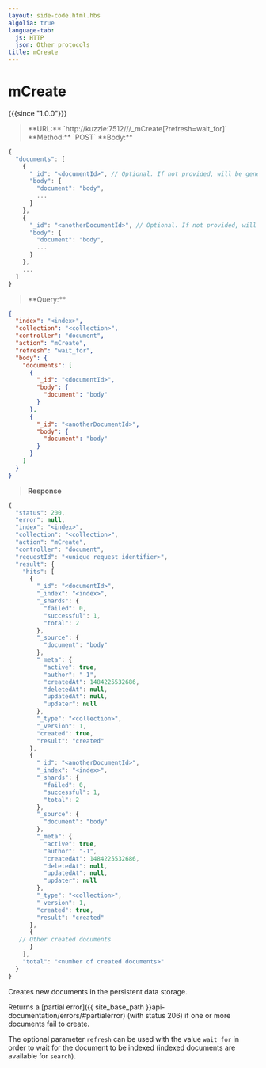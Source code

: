 ```yaml
---
layout: side-code.html.hbs
algolia: true
language-tab:
  js: HTTP
  json: Other protocols
title: mCreate
---
```


# mCreate

{{{since "1.0.0"}}}

<blockquote class="js">
<p>
**URL:** `http://kuzzle:7512/<index>/<collection>/_mCreate[?refresh=wait_for]`  
**Method:** `POST`  
**Body:**
</p>
</blockquote>


```js
{
  "documents": [
    {
      "_id": "<documentId>", // Optional. If not provided, will be generated automatically.
      "body": {
        "document": "body",
        ...
      }
    },
    {
      "_id": "<anotherDocumentId>", // Optional. If not provided, will be generated automatically.
      "body": {
        "document": "body",
        ...
      }
    },
    ...
  ]
}
```

<blockquote class="json">
<p>
**Query:**
</p>
</blockquote>


```json
{
  "index": "<index>",
  "collection": "<collection>",
  "controller": "document",
  "action": "mCreate",
  "refresh": "wait_for",
  "body": {
    "documents": [
      {
        "_id": "<documentId>",
        "body": {
          "document": "body"
        }
      },
      {
        "_id": "<anotherDocumentId>",
        "body": {
          "document": "body"
        }
      }
    ]
  }
}
```

>**Response**

```javascript
{
  "status": 200,
  "error": null,
  "index": "<index>",
  "collection": "<collection>",
  "action": "mCreate",
  "controller": "document",
  "requestId": "<unique request identifier>",
  "result": {
    "hits": [
      {
        "_id": "<documentId>",
        "_index": "<index>",
        "_shards": {
          "failed": 0,
          "successful": 1,
          "total": 2
        },
        "_source": {
          "document": "body"
        },
        "_meta": {
          "active": true,
          "author": "-1",
          "createdAt": 1484225532686,
          "deletedAt": null,
          "updatedAt": null,
          "updater": null
        },
        "_type": "<collection>",
        "_version": 1,
        "created": true,
        "result": "created"
      },
      {
        "_id": "<anotherDocumentId>",
        "_index": "<index>",
        "_shards": {
          "failed": 0,
          "successful": 1,
          "total": 2
        },
        "_source": {
          "document": "body"
        },
        "_meta": {
          "active": true,
          "author": "-1",
          "createdAt": 1484225532686,
          "deletedAt": null,
          "updatedAt": null,
          "updater": null
        },
        "_type": "<collection>",
        "_version": 1,
        "created": true,
        "result": "created"
      },
      {
   // Other created documents
      }
    ],
    "total": "<number of created documents>"
  }
}
```

Creates new documents in the persistent data storage.

Returns a [partial error]({{ site_base_path }}api-documentation/errors/#partialerror) (with status 206) if one or more documents fail to create.

The optional parameter `refresh` can be used
with the value `wait_for` in order to wait for the document to be indexed (indexed documents are available for `search`).
